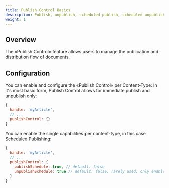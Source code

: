 ```yaml
---
title: Publish Control Basics
description: Publish, unpublish, scheduled publish, scheduled unpublish documents
weight: 1
---
```

## Overview

The «Publish Control» feature allows users to manage the publication and distribution flow of documents.

## Configuration

You can enable and configure the «Publish Control» per Content-Type:
In it's most basic form, Publish Control allows for immediate publish and unpublish only:

```js
{
  handle: 'myArticle',
  // ...
  publishControl: {}
}
```

You can enable the single capabilities per content-type, in this case Scheduled Publishing:

```js
{
  handle: 'myArticle',
  // ...
  publishControl: {
    publishSchedule: true, // default: false
    unpublishSchedule: true // default: false, rarely used, only enable that with a very specific reason
  }
}
```